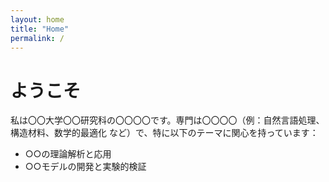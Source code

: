 ```yaml
---
layout: home
title: "Home"
permalink: /
---
```


# ようこそ

私は〇〇大学〇〇研究科の〇〇〇〇です。専門は〇〇〇〇（例：自然言語処理、構造材料、数学的最適化 など）で、特に以下のテーマに関心を持っています：

- ○○の理論解析と応用
- ○○モデルの開発と実験的検証

